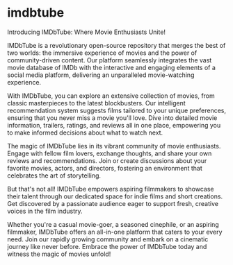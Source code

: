 # imdbtube

Introducing IMDbTube: Where Movie Enthusiasts Unite!

IMDbTube is a revolutionary open-source repository that merges the best of two worlds: the immersive experience of movies and the power of community-driven content. Our platform seamlessly integrates the vast movie database of IMDb with the interactive and engaging elements of a social media platform, delivering an unparalleled movie-watching experience.

With IMDbTube, you can explore an extensive collection of movies, from classic masterpieces to the latest blockbusters. Our intelligent recommendation system suggests films tailored to your unique preferences, ensuring that you never miss a movie you'll love. Dive into detailed movie information, trailers, ratings, and reviews all in one place, empowering you to make informed decisions about what to watch next.

The magic of IMDbTube lies in its vibrant community of movie enthusiasts. Engage with fellow film lovers, exchange thoughts, and share your own reviews and recommendations. Join or create discussions about your favorite movies, actors, and directors, fostering an environment that celebrates the art of storytelling.

But that's not all! IMDbTube empowers aspiring filmmakers to showcase their talent through our dedicated space for indie films and short creations. Get discovered by a passionate audience eager to support fresh, creative voices in the film industry.

Whether you're a casual movie-goer, a seasoned cinephile, or an aspiring filmmaker, IMDbTube offers an all-in-one platform that caters to your every need. Join our rapidly growing community and embark on a cinematic journey like never before. Embrace the power of IMDbTube today and witness the magic of movies unfold!
